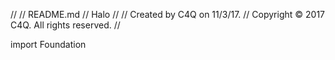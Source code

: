 //
//  README.md
//  Halo
//
//  Created by C4Q on 11/3/17.
//  Copyright © 2017 C4Q. All rights reserved.
//

import Foundation
